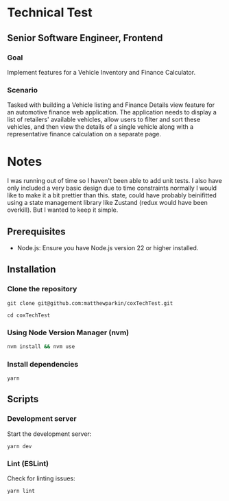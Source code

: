 # Technical Test

## Senior Software Engineer, Frontend

### Goal

Implement features for a Vehicle Inventory and Finance Calculator.

### Scenario

Tasked with building a Vehicle listing and Finance Details view feature for an automotive finance web application. The application needs to display a list of retailers' available vehicles, allow users to filter and sort these vehicles, and then view the details of a single vehicle along with a representative finance calculation on a separate page.

# Notes
I was running out of time so I haven't been able to add unit tests. 
I also have only included a very basic design due to time constraints normally I would like to make it a bit prettier than this. 
state, could have probably beinifitted using a state management library like Zustand (redux would have been overkill). But I wanted to keep it simple.

## Prerequisites

- Node.js: Ensure you have Node.js version 22 or higher installed.

## Installation

### Clone the repository

```
git clone git@github.com:matthewparkin/coxTechTest.git
```

```
cd coxTechTest
```

### Using Node Version Manager (nvm)

```bash
nvm install && nvm use
```

### Install dependencies

```
yarn
```

## Scripts

### Development server

Start the development server:

```
yarn dev
```

### Lint (ESLint)

Check for linting issues:

```
yarn lint
```

